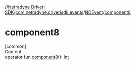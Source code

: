 //[Netradyne Driveri SDK](../../index.md)/[com.netradyne.driverisdk.events](../index.md)/[NDEvent](index.md)/[component8](component8.md)



# component8  
[common]  
Content  
operator fun [component8](component8.md)(): [Int](https://kotlinlang.org/api/latest/jvm/stdlib/kotlin/-int/index.html)  



